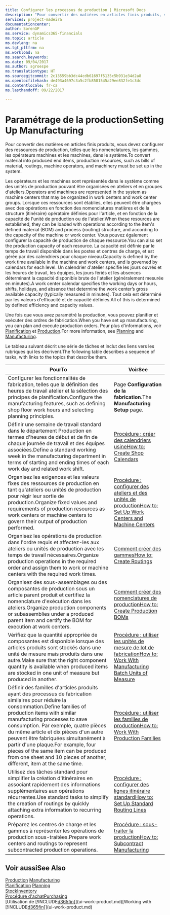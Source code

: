 ```yaml
---
title: Configurer les processus de production | Microsoft Docs
description: "Pour convertir des matières en articles finis produits, vous devez configurer des ressources de production, telles que les nomenclatures, les itinéraires, les opérateurs machines et les machines, dans le système."
services: project-madeira
documentationcenter: 
author: SorenGP
ms.service: dynamics365-financials
ms.topic: article
ms.devlang: na
ms.tgt_pltfrm: na
ms.workload: na
ms.search.keywords: 
ms.date: 09/04/2017
ms.author: sgroespe
ms.translationtype: HT
ms.sourcegitcommit: 2c13559bb3dc44cdb61697f5135c5b931e34d2a8
ms.openlocfilehash: de493a4697c3a5c2fb8581545a29ee832fe1c3dc
ms.contentlocale: fr-ca
ms.lasthandoff: 09/22/2017

---
```

# <a name="setting-up-manufacturing"></a><span data-ttu-id="c0d5f-103">Paramétrage de la production</span><span class="sxs-lookup"><span data-stu-id="c0d5f-103">Setting Up Manufacturing</span></span>
<span data-ttu-id="c0d5f-104">Pour convertir des matières en articles finis produits, vous devez configurer des ressources de production, telles que les nomenclatures, les gammes, les opérateurs machines et les machines, dans le système.</span><span class="sxs-lookup"><span data-stu-id="c0d5f-104">To convert material into produced end items, production resources, such as bills of material, routings, machine operators, and machinery must be set up in the system.</span></span>

<span data-ttu-id="c0d5f-105">Les opérateurs et les machines sont représentés dans le système comme des unités de production pouvant être organisées en ateliers et en groupes d'ateliers.</span><span class="sxs-lookup"><span data-stu-id="c0d5f-105">Operators and machines are represented in the system as machine centers that may be organized in work centers and work center groups.</span></span> <span data-ttu-id="c0d5f-106">Lorsque ces ressources sont établies, elles peuvent être chargées avec des opérations en fonction des nomenclatures matières et de la structure (itinéraire) opératoire définies pour l'article, et en fonction de la capacité de l'unité de production ou de l'atelier.</span><span class="sxs-lookup"><span data-stu-id="c0d5f-106">When these resources are established, they can be loaded with operations according to the item's defined material (BOM) and process (routing) structure, and according to the capacity of the machine or work center.</span></span> <span data-ttu-id="c0d5f-107">Vous pouvez également configurer la capacité de production de chaque ressource.</span><span class="sxs-lookup"><span data-stu-id="c0d5f-107">You can also set the production capacity of each resource.</span></span> <span data-ttu-id="c0d5f-108">La capacité est définie par le temps de travail disponible dans les postes et centres de charge, et est gérée par des calendriers pour chaque niveau.</span><span class="sxs-lookup"><span data-stu-id="c0d5f-108">Capacity is defined by the work time available in the machine and work centers, and is governed by calendars for each level.</span></span> <span data-ttu-id="c0d5f-109">Un calendrier d'atelier spécifie les jours ouvrés et les heures de travail, les équipes, les jours fériés et les absences déterminant la capacité disponible brute de l'atelier (généralement mesurée en minutes).</span><span class="sxs-lookup"><span data-stu-id="c0d5f-109">A work center calendar specifies the working days or hours, shifts, holidays, and absence that determine the work center’s gross available capacity (typically measured in minutes).</span></span> <span data-ttu-id="c0d5f-110">Tout cela est déterminé par les valeurs d'efficacité et de capacité définies.</span><span class="sxs-lookup"><span data-stu-id="c0d5f-110">All of this is determined by defined efficiency and capacity values.</span></span>  

<span data-ttu-id="c0d5f-111">Une fois que vous avez paramétré la production, vous pouvez planifier et exécuter des ordres de fabrication.</span><span class="sxs-lookup"><span data-stu-id="c0d5f-111">When you have set up manufacturing, you can plan and execute production orders.</span></span> <span data-ttu-id="c0d5f-112">Pour plus d'informations, voir [Planification](production-planning.md) et [Production](production-manage-manufacturing.md).</span><span class="sxs-lookup"><span data-stu-id="c0d5f-112">For more information, see [Planning](production-planning.md) and [Manufacturing](production-manage-manufacturing.md).</span></span>  

 <span data-ttu-id="c0d5f-113">Le tableau suivant décrit une série de tâches et inclut des liens vers les rubriques qui les décrivent.</span><span class="sxs-lookup"><span data-stu-id="c0d5f-113">The following table describes a sequence of tasks, with links to the topics that describe them.</span></span>   

|<span data-ttu-id="c0d5f-114">**Pour**</span><span class="sxs-lookup"><span data-stu-id="c0d5f-114">**To**</span></span>|<span data-ttu-id="c0d5f-115">**Voir**</span><span class="sxs-lookup"><span data-stu-id="c0d5f-115">**See**</span></span>|  
|------------|-------------|  
|<span data-ttu-id="c0d5f-116">Configurer les fonctionnalités de fabrication, telles que la définition des heures de travail atelier et la sélection des principes de planification.</span><span class="sxs-lookup"><span data-stu-id="c0d5f-116">Configure the manufacturing features, such as defining shop floor work hours and selecting planning principles.</span></span>|<span data-ttu-id="c0d5f-117">Page **Configuration de la fabrication**.</span><span class="sxs-lookup"><span data-stu-id="c0d5f-117">The **Manufacturing Setup** page.</span></span>|  
|<span data-ttu-id="c0d5f-118">Définir une semaine de travail standard dans le département Production en termes d'heures de début et de fin de chaque journée de travail et des équipes associées.</span><span class="sxs-lookup"><span data-stu-id="c0d5f-118">Define a standard working week in the manufacturing department in terms of starting and ending times of each work day and related work shift.</span></span>|[<span data-ttu-id="c0d5f-119">Procédure : créer des calendriers usine</span><span class="sxs-lookup"><span data-stu-id="c0d5f-119">How to: Create Shop Calendars</span></span>](production-how-to-create-work-center-calendars.md)|  
|<span data-ttu-id="c0d5f-120">Organisez les exigences et les valeurs fixes des ressources de production en tant qu'ateliers ou unités de production pour régir leur sortie de production.</span><span class="sxs-lookup"><span data-stu-id="c0d5f-120">Organize fixed values and requirements of production resources as work centers or machine centers to govern their output of production performed.</span></span>|[<span data-ttu-id="c0d5f-121">Procédure : configurer des ateliers et des unités de production</span><span class="sxs-lookup"><span data-stu-id="c0d5f-121">How to: Set Up Work Centers and Machine Centers</span></span>](production-how-to-set-up-work-and-machine-centers.md)|
|<span data-ttu-id="c0d5f-122">Organisez les opérations de production dans l'ordre requis et affectez-les aux ateliers ou unités de production avec les temps de travail nécessaires.</span><span class="sxs-lookup"><span data-stu-id="c0d5f-122">Organize production operations in the required order and assign them to work or machine centers with the required work times.</span></span>|[<span data-ttu-id="c0d5f-123">Comment créer des gammes</span><span class="sxs-lookup"><span data-stu-id="c0d5f-123">How to: Create Routings</span></span>](production-how-to-create-routings.md)|
|<span data-ttu-id="c0d5f-124">Organisez des sous-assemblages ou des composantes de production sous un article parent produit et certifiez la nomenclature d'exécution dans les ateliers.</span><span class="sxs-lookup"><span data-stu-id="c0d5f-124">Organize production components or subassemblies under a produced parent item and certify the BOM for execution at work centers.</span></span>|[<span data-ttu-id="c0d5f-125">Comment créer des nomenclatures de production</span><span class="sxs-lookup"><span data-stu-id="c0d5f-125">How to: Create Production BOMs</span></span>](production-how-to-create-production-boms.md)|
|<span data-ttu-id="c0d5f-126">Vérifiez que la quantité appropriée de composantes est disponible lorsque des articles produits sont stockés dans une unité de mesure mais produits dans une autre.</span><span class="sxs-lookup"><span data-stu-id="c0d5f-126">Make sure that the right component quantity is available when produced items are stocked in one unit of measure but produced in another.</span></span>|[<span data-ttu-id="c0d5f-127">Procédure : utiliser les unités de mesure de lot de fabrication</span><span class="sxs-lookup"><span data-stu-id="c0d5f-127">How to: Work With Manufacturing Batch Units of Measure</span></span>](production-how-to-use-the-manufacturing-batch-unit-of-measure.md)|  
|<span data-ttu-id="c0d5f-128">Définir des familles d'articles produits ayant des processus de fabrication similaires pour réduire la consommation.</span><span class="sxs-lookup"><span data-stu-id="c0d5f-128">Define families of production items with similar manufacturing processes to save consumption.</span></span> <span data-ttu-id="c0d5f-129">Par exemple, quatre pièces du même article et dix pièces d'un autre peuvent être fabriquées simultanément à partir d'une plaque.</span><span class="sxs-lookup"><span data-stu-id="c0d5f-129">For example, four pieces of the same item can be produced from one sheet and 10 pieces of another, different, item at the same time.</span></span>|[<span data-ttu-id="c0d5f-130">Procédure : utiliser les familles de production</span><span class="sxs-lookup"><span data-stu-id="c0d5f-130">How to: Work With Production Families</span></span>](production-how-work-family.md)|
|<span data-ttu-id="c0d5f-131">Utilisez des tâches standard pour simplifier la création d'itinéraires en associant rapidement des informations supplémentaires aux opérations récurrentes.</span><span class="sxs-lookup"><span data-stu-id="c0d5f-131">Use standard tasks to simplify the creation of routings by quickly attaching extra information to recurring operations.</span></span>|[<span data-ttu-id="c0d5f-132">Procédure : configurer des lignes itinéraire standard</span><span class="sxs-lookup"><span data-stu-id="c0d5f-132">How to: Set Up Standard Routing Lines</span></span>](production-how-set-up-standard-routing-lines.md)|  
|<span data-ttu-id="c0d5f-133">Préparez les centres de charge et les gammes à représenter les opérations de production sous-traitées.</span><span class="sxs-lookup"><span data-stu-id="c0d5f-133">Prepare work centers and routings to represent subcontracted production operations.</span></span>|[<span data-ttu-id="c0d5f-134">Procédure : sous-traiter la production</span><span class="sxs-lookup"><span data-stu-id="c0d5f-134">How to: Subcontract Manufacturing</span></span>](production-how-to-subcontract-manufacturing.md)|  

## <a name="see-also"></a><span data-ttu-id="c0d5f-135">Voir aussi</span><span class="sxs-lookup"><span data-stu-id="c0d5f-135">See Also</span></span>
<span data-ttu-id="c0d5f-136">[Production](production-manage-manufacturing.md)  </span><span class="sxs-lookup"><span data-stu-id="c0d5f-136">[Manufacturing](production-manage-manufacturing.md)  </span></span>  
<span data-ttu-id="c0d5f-137">[Planification](production-planning.md) </span><span class="sxs-lookup"><span data-stu-id="c0d5f-137">[Planning](production-planning.md) </span></span>  
[<span data-ttu-id="c0d5f-138">Stock</span><span class="sxs-lookup"><span data-stu-id="c0d5f-138">Inventory</span></span>](inventory-manage-inventory.md)  
[<span data-ttu-id="c0d5f-139">Procédure d'achat</span><span class="sxs-lookup"><span data-stu-id="c0d5f-139">Purchasing</span></span>](purchasing-manage-purchasing.md)  
<span data-ttu-id="c0d5f-140">[Utilisation de [!INCLUDE[d365fin](includes/d365fin_md.md)]](ui-work-product.md)</span><span class="sxs-lookup"><span data-stu-id="c0d5f-140">[Working with [!INCLUDE[d365fin](includes/d365fin_md.md)]](ui-work-product.md)</span></span>

